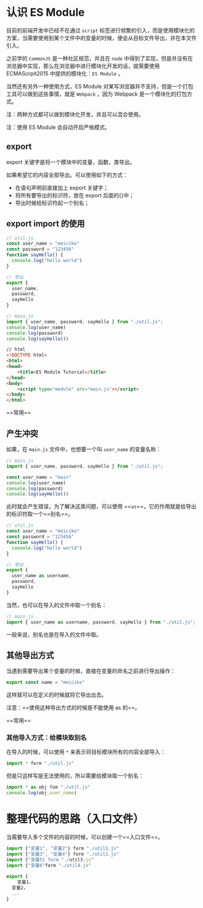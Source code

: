# 认识 ES Module

目前的前端开发中已经不在通过 `script` 标签进行频繁的引入，而是使用模块化的方案，当需要使用到某个文件中的变量的时候，便会从目标文件导出，并在本文件引入。

之前学的 `CommonJS` 是一种社区规范，并且在 `node` 中得到了实现，但是并没有在浏览器中实现，那么在浏览器中进行模块化开发的话，就需要使用 ECMAScrpit2015 中提供的模块化：`ES Module` 。

当然还有另外一种使用方式，ES Module 对某写浏览器并不支持，但是一个打包工具可以做到这些事情，就是 `Webpack` ，因为 Webpack 是一个模块化的打包方式。

注：两种方式都可以做到模块化开发，并且可以混合使用。

注：使用 ES Module 会自动开启严格模式。



## export 

export 关键字是将一个模块中的变量，函数，类导出。

如果希望它的内容全部导出。可以使用如下的方式：

- 在语句声明前直接加上 export 关键字；
- 将所有要导出的标识符，放在 export 后面的{}中；
- 导出时候给标识符起一个别名；



## export import 的使用

```js
// util.js
const user_name = "meiciko"
const password = "123456"
function sayHello() {
  console.log("hello world")
}

// 导出
export {
  user_name, 
  password,
  sayHello
}
```

```js
// main.js
import { user_name, password, sayHello } from "./util.js";
console.log(user_name)
console.log(password)
console.log(sayHello())
```

```html
// html
<!DOCTYPE html>
<html>
<head>
    <title>ES Module Tutorial</title>
</head>
<body>
    <script type="module" src="main.js"></script>
</body>
</html>
```

==常用==



## 产生冲突

如果，在 `main.js` 文件中，也想要一个叫 `user_name` 的变量名称：

```js
// main.js
import { user_name, password, sayHello } from "./util.js";

const user_name = "main"
console.log(user_name)
console.log(password)
console.log(sayHello())
```

此时就会产生错误，为了解决这类问题，可以使用 ==`as`==，它的作用就是给导出的标识符取一个==别名==。

```js
// util.js
const user_name = "meiciko"
const password = "123456"
function sayHello() {
  console.log("hello world")
}

// 导出
export {
  user_name as username, 
  password,
  sayHello
}
```

当然，也可以在导入的文件中取一个别名：

```js
// main.js
import { user_name as username, password, sayHello } from "./util.js";
```

一般来说，别名也是在导入的文件中取。



## 其他导出方式

当遇到需要导出某个变量的时候，直接在变量的命名之前进行导出操作：

```js
export const name = "meiciko"
```

这样就可以在定义的时候就将它导出出去。

注意：==使用这种导出方式的时候是不能使用 as 的==。

==常用==



### 其他导入方式：给模块取别名

在导入的时候，可以使用 `*` 来表示将目标模块所有的内容全部导入：

```js
import * form "./util.js"
```

但是只这样写是无法使用的，所以需要给模块取一个别名：

```js
import * as obj fom "./util.js"
console.log(obj.user_name)
```





# 整理代码的思路（入口文件）

当需要导入多个文件的内容的时候，可以创建一个==入口文件==。

```js
import {"变量1", "变量2"} form "./util1.js"
import {"变量3", "变量4"} form "./util2.js"
import {"变量5} form "./util3.js"
import {"变量6"form "./util4.js"
        
export {
	变量1，
  变量2，
  ...
}
```



